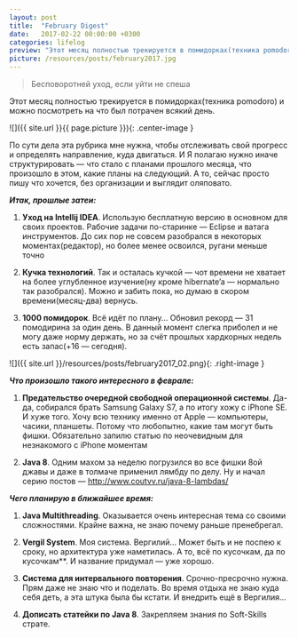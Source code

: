 ```yaml
---
layout: post
title:  "February Digest"
date:   2017-02-22 00:00:00 +0300
categories: lifelog
preview: "Этот месяц полностью трекируется в помидорках(техника pomodoro) и можно посмотреть на что был потрачен всякий день. По сути дела эта рубрика мне нужна, чтобы отслеживать свой прогресс и определять направление, куда двигаться. И Я полагаю нужно иначе структурировать — что стало с планами прошлого месяца, что произошло в этом, какие планы на следующий. А то, сейчас просто пишу что хочется, без организации и выглядит оляповато."
picture: /resources/posts/february2017.jpg
---
```


> Бесповоротней уход, если уйти не спеша

Этот месяц полностью трекируется в помидорках(техника pomodoro) и можно посмотреть на что был потрачен всякий день.

![]({{ site.url }}{{ page.picture }}){: .center-image }

По сути дела эта рубрика мне нужна, чтобы отслеживать свой прогресс и определять направление, куда двигаться. И Я полагаю нужно иначе структурировать — что стало с планами прошлого месяца, что произошло в этом, какие планы на следующий. А то, сейчас просто пишу что хочется, без организации и выглядит оляповато.

___Итак, прошлые затеи:___

1. **Уход на Intellij IDEA**. Использую бесплатную версию в основном для своих проектов. Рабочие задачи по-старинке — Eclipse и ватага инструментов. До сих пор не совсем разобрался в некоторых моментах(редактор), но более менее освоился, ругани меньше точно

2. **Кучка технологий**. Так и осталась кучкой — чот времени не хватает на более углубленное изучение(ну кроме hibernate’a — нормально так разобрался). Можно и забить пока, но думаю в скором времени(месяц-два) вернусь.

3. **1000 помидорок**. Всё идёт по плану… Обновил рекорд — 31 помодирина за один день. В данный момент слегка приболел и не могу даже норму держать, но за счёт прошлых хардкорных недель есть запас(+16 — сегодня).

![]({{ site.url }}/resources/posts/february2017_02.png){: .right-image }

___Что произошло такого интересного в феврале:___

1. **Предательство очередной свободной операционной системы**. Да-да, собирался брать Samsung Galaxy S7, а по итогу хожу с iPhone SE. И хуже  того. Хочу всю технику именно от Apple — компьютеры, часики, планшеты. Потому что любопытно, какие там могут быть фишки. Обязательно запилю статью по неочевидным для незнакомого с iPhone моментам


2. **Java 8**. Одним махом за неделю погрузился во все фишки 8ой джавы и даже в толмаче применил лямбду по делу. Ну и начал серию постов –– http://www.coutvv.ru/java-8-lambdas/

___Чего планирую в ближайшее время:___

1. **Java Multithreading**. Оказывается очень интересная тема со своими сложностями. Крайне важна, не знаю почему раньше пренебрегал.

2. **Vergil System**. Моя система. Вергилий… Может быть и не поспею к сроку, но архитектура уже наметилась. А то, всё по кусочкам, да по кусочкам**. И название придумал — уже хорошо.

3. **Система для интервального повторения**. Срочно-пресрочно нужна. Прям даже не знаю что и поделать. Во время отдыха не знаю куда себя деть, а эта штука была бы кстати. И внедрить ещё в Вергилия…

4. **Дописать статейки по Java 8**. Закрепляем знания по Soft-Skills страте.